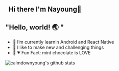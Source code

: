 ## &nbsp;  Hi there I'm Nayoung👋

<!--
**calmdownyoung/calmdownyoung** is a ✨ _special_ ✨ repository because its `README.md` (this file) appears on your GitHub profile.

Here are some ideas to get you started:

- 🔭 I’m currently working on ...
- 🌱 I’m currently learning ...
- 👯 I’m looking to collaborate on ...
- 🤔 I’m looking for help with ...
- 💬 Ask me about ...
- 📫 How to reach me: ...
- 😄 Pronouns: ...
- ⚡ Fun fact: ...
-->
## "Hello, world! :earth_asia: "
- 🌱  I’m currently learnin Android and React Native
- :star2:  I like to make new and challenging things
-  :rabbit: :heartpulse:  Fun Fact: mint chocolate is LOVE


![calmdownyoung's github stats](https://github-readme-stats.vercel.app/api?username=calmdownyoung&show_icons=true)


